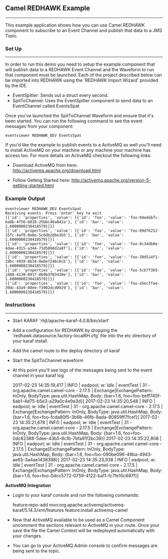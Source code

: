 ## Camel REDHAWK Example
***

This example application shows how you can use Camel REDHAWK component to subscribe to an Event Channel and publish that data to a JMS Topic. 

### Set Up
***

In order to run this demo you need to setup the example component that will publish data to a REDHAWK Event Channel and the Waveform to run that component must be launched. Each of the project described below can be imported into REDHAWK using the 'REDHAWK Import Wizard' provided by the IDE. 

* EventSpitter: Sends out a struct every second. 
* SpitToChannel: Uses the EventSpitter component to send data to an EventChannel called EventsSpat

Once you've launched the SpitToChannel Waveform and ensure that it's been started. You can run the following command to see the event messages from your component:

    eventviewer REDHAWK_DEV EventsSpat
    
If you'd like the example to publish events to a ActiveMQ as well you'll need to install ActiveMQ on your machine or any machine your machine has access too. For more details on ActiveMQ checkout the following links:

* Download ActiveMQ from here: http://activemq.apache.org/download.html 

* Follow Getting Started here: http://activemq.apache.org/version-5-getting-started.html

### Example Output

	eventviewer REDHAWK_DEV EventsSpat
	Receiving events. Press 'enter' key to exit
	[{'id': 'properties', 'value': [{'id': 'foo', 'value': 'foo-04edebfc-6a8b-4f56-b018-25bbc46a842a'}, {'id': 'bar', 'value': 1.6000000238418579}]}]
	[{'id': 'properties', 'value': [{'id': 'foo', 'value': 'foo-09df6252-15fc-4af8-8e6e-5c6db2dbe3b5'}, {'id': 'bar', 'value': 1.6000000238418579}]}]
	[{'id': 'properties', 'value': [{'id': 'foo', 'value': 'foo-0c34db0e-4dae-4315-a344-73d50b8d2a8f'}, {'id': 'bar', 'value': 1.6000000238418579}]}]
	[{'id': 'properties', 'value': [{'id': 'foo', 'value': 'foo-38d514f1-29bc-4939-8b34-0e8e7246c0cb'}, {'id': 'bar', 'value': 1.6000000238418579}]}]
	[{'id': 'properties', 'value': [{'id': 'foo', 'value': 'foo-5cb7f365-1488-4130-8917-8b9b3f03430e'}, {'id': 'bar', 'value': 1.6000000238418579}]}]
	[{'id': 'properties', 'value': [{'id': 'foo', 'value': 'foo-a5ecffae-39dc-43a9-80ee-f3902dcd0929'}, {'id': 'bar', 'value': 1.6000000238418579}]}]


### Instructions
***

* Start KARAF 'rhjt/apache-karaf-4.0.8/bin/start'
* Add a configuration for REDHAWK by dropping the 'redhawk.datasource.factory-localRH.cfg' file into the etc directory of your karaf install.
* Add the camel route to the deploy directory of karaf
* Start the SpitToChannel waveform
* At this point you'll see logs of the messages being sent to the event channel in your karaf log

	2017-02-23 14:35:19,417 | INFO  | eadpool; w: Idle | eventTest                        | 31 - org.apache.camel.camel-core - 2.17.5 | Exchange[ExchangePattern: InOnly, BodyType: java.util.HashMap, Body: {bar=1.6, foo=foo-beff745f-6ab1-4d75-b5e3-a29a0c4e9a3d}]
	2017-02-23 14:35:20,548 | INFO  | eadpool; w: Idle | eventTest                        | 31 - org.apache.camel.camel-core - 2.17.5 | Exchange[ExchangePattern: InOnly, BodyType: java.util.HashMap, Body: {bar=1.6, foo=foo-fcda80f5-3b6b-46fb-8ada-80859ff7fcef}]
	2017-02-23 14:35:21,678 | INFO  | eadpool; w: Idle | eventTest                        | 31 - org.apache.camel.camel-core - 2.17.5 | Exchange[ExchangePattern: InOnly, BodyType: java.util.HashMap, Body: {bar=1.6, foo=foo-0dc62388-5dee-43b5-8c1b-7bfa91f2bc39}]
	2017-02-23 14:35:22,808 | INFO  | eadpool; w: Idle | eventTest                        | 31 - org.apache.camel.camel-core - 2.17.5 | Exchange[ExchangePattern: InOnly, BodyType: java.util.HashMap, Body: {bar=1.6, foo=foo-090be096-49ba-4943-ae65-3a4ae1438398}]
	2017-02-23 14:35:23,938 | INFO  | eadpool; w: Idle | eventTest                        | 31 - org.apache.camel.camel-core - 2.17.5 | Exchange[ExchangePattern: InOnly, BodyType: java.util.HashMap, Body: {bar=1.6, foo=foo-0dcc5772-0759-4122-ba11-fc7fe10c697f}]
	
**ActiveMQ Integration**
* Login to your karaf console and run the following commands:

	feature:repo-add mvn:org.apache.activemq/activemq-karaf/5.14.3/xml/features
	feature:install activemq-camel
	
* Now that ActiveMQ available to be used as a Camel Component uncomment the sections relevant to ActiveMQ in your route. Once your save the file the Camel Context will be redeployed automatically with your changes. 
* You can go to your ActiveMQ Admin console to confirm messages are being sent to the topic. 

	


		

